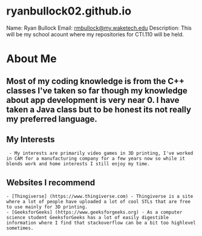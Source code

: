 # ryanbullock02.github.io

Name: Ryan Bullock
Email: rmbullock@my.waketech.edu
Description: This will be my school acount where my repositories for CTI.110 will be held.

# About Me
## Most of my coding knowledge is from the C++ classes I've taken so far though my knowledge about app development is very near 0. I have taken a Java class but to be honest its not really my preferred language.

## My Interests
     - My interests are primarily video games in 3D printing, I've worked in CAM for a manufacturing company for a few years now so while it blends work and home interests I still enjoy my time.

## Websites I recommend
	- [Thingiverse] (https://www.thingiverse.com) - Thingiverse is a site where a lot of people have uploaded a lot of cool STLs that are free to use mainly for 3D printing.
	- [GeeksforGeeks] (https://www.geeksforgeeks.org) - As a computer science student GeeksforGeeks has a lot of easily digestible information where I find that stackoverflow can be a bit too highlevel sometimes.